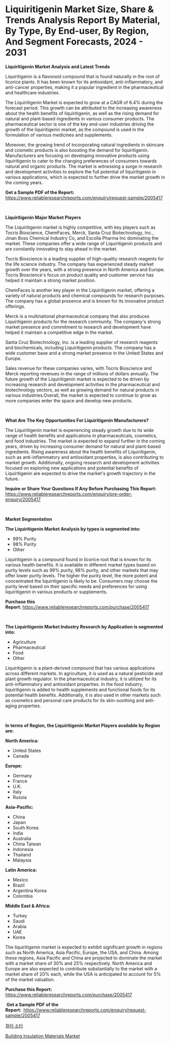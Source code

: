 <p><h1>Liquiritigenin Market Size, Share & Trends Analysis Report By Material, By Type, By End-user, By Region, And Segment Forecasts, 2024 - 2031</h1></p><p><strong>Liquiritigenin Market Analysis and Latest Trends</strong></p>
<p><p>Liquiritigenin is a flavonoid compound that is found naturally in the root of licorice plants. It has been known for its antioxidant, anti-inflammatory, and anti-cancer properties, making it a popular ingredient in the pharmaceutical and healthcare industries.</p><p>The Liquiritigenin Market is expected to grow at a CAGR of 6.4% during the forecast period. This growth can be attributed to the increasing awareness about the health benefits of liquiritigenin, as well as the rising demand for natural and plant-based ingredients in various consumer products. The pharmaceutical sector is one of the key end-user industries driving the growth of the liquiritigenin market, as the compound is used in the formulation of various medicines and supplements.</p><p>Moreover, the growing trend of incorporating natural ingredients in skincare and cosmetic products is also boosting the demand for liquiritigenin. Manufacturers are focusing on developing innovative products using liquiritigenin to cater to the changing preferences of consumers towards natural and organic products. The market is witnessing a surge in research and development activities to explore the full potential of liquiritigenin in various applications, which is expected to further drive the market growth in the coming years.</p></p>
<p><strong>Get a Sample PDF of the Report:&nbsp;</strong> <a href="https://www.reliableresearchreports.com/enquiry/request-sample/2005417">https://www.reliableresearchreports.com/enquiry/request-sample/2005417</a></p>
<p>&nbsp;</p>
<p><strong>Liquiritigenin Major Market Players</strong></p>
<p><p>The Liquiritigenin market is highly competitive, with key players such as Tocris Bioscience, ChemFaces, Merck, Santa Cruz Biotechnology, Inc., Jinan Boss Chemical Industry Co, and Excolla Pharma Inc dominating the market. These companies offer a wide range of Liquiritigenin products and are constantly innovating to stay ahead in the market.</p><p>Tocris Bioscience is a leading supplier of high-quality research reagents for the life science industry. The company has experienced steady market growth over the years, with a strong presence in North America and Europe. Tocris Bioscience's focus on product quality and customer service has helped it maintain a strong market position.</p><p>ChemFaces is another key player in the Liquiritigenin market, offering a variety of natural products and chemical compounds for research purposes. The company has a global presence and is known for its innovative product offerings.</p><p>Merck is a multinational pharmaceutical company that also produces Liquiritigenin products for the research community. The company's strong market presence and commitment to research and development have helped it maintain a competitive edge in the market.</p><p>Santa Cruz Biotechnology, Inc. is a leading supplier of research reagents and biochemicals, including Liquiritigenin products. The company has a wide customer base and a strong market presence in the United States and Europe.</p><p>Sales revenue for these companies varies, with Tocris Bioscience and Merck reporting revenues in the range of millions of dollars annually. The future growth of the Liquiritigenin market is expected to be driven by increasing research and development activities in the pharmaceutical and biotechnology sectors, as well as growing demand for natural products in various industries.Overall, the market is expected to continue to grow as more companies enter the space and develop new products.</p></p>
<p>&nbsp;</p>
<p><strong>What Are The Key Opportunities For Liquiritigenin Manufacturers?</strong></p>
<p><p> The Liquiritigenin market is experiencing steady growth due to its wide range of health benefits and applications in pharmaceuticals, cosmetics, and food industries. The market is expected to expand further in the coming years, driven by increasing consumer demand for natural and plant-based ingredients. Rising awareness about the health benefits of Liquiritigenin, such as anti-inflammatory and antioxidant properties, is also contributing to market growth. Additionally, ongoing research and development activities focused on exploring new applications and potential benefits of Liquiritigenin are expected to drive the market's growth trajectory in the future.</p></p>
<p><strong>Inquire or Share Your Questions If Any Before Purchasing This Report:</strong> <a href="https://www.reliableresearchreports.com/enquiry/pre-order-enquiry/2005417">https://www.reliableresearchreports.com/enquiry/pre-order-enquiry/2005417</a></p>
<p>&nbsp;</p>
<p><strong>Market Segmentation</strong></p>
<p><strong>The Liquiritigenin Market Analysis by types is segmented into:</strong></p>
<p><ul><li>99% Purity</li><li>98% Purity</li><li>Other</li></ul></p>
<p><p>Liquiritigenin is a compound found in licorice root that is known for its various health benefits. It is available in different market types based on purity levels such as 99% purity, 98% purity, and other markets that may offer lower purity levels. The higher the purity level, the more potent and concentrated the liquiritigenin is likely to be. Consumers may choose the purity level based on their specific needs and preferences for using liquiritigenin in various products or supplements.</p></p>
<p><strong>Purchase this Report:&nbsp;</strong><a href="https://www.reliableresearchreports.com/purchase/2005417">https://www.reliableresearchreports.com/purchase/2005417</a></p>
<p>&nbsp;</p>
<p><strong>The Liquiritigenin Market Industry Research by Application is segmented into:</strong></p>
<p><ul><li>Agriculture</li><li>Pharmaceutical</li><li>Food</li><li>Other</li></ul></p>
<p><p>Liquiritigenin is a plant-derived compound that has various applications across different markets. In agriculture, it is used as a natural pesticide and plant growth regulator. In the pharmaceutical industry, it is utilized for its anti-inflammatory and antioxidant properties. In the food industry, liquiritigenin is added to health supplements and functional foods for its potential health benefits. Additionally, it is also used in other markets such as cosmetics and personal care products for its skin-soothing and anti-aging properties.</p></p>
<p>&nbsp;</p>
<p><strong>In terms of Region, the Liquiritigenin Market Players available by Region are:</strong></p>
<p>
    <p> <strong> North America: </strong>
        <ul>
            <li>United States</li>
            <li>Canada</li>
        </ul>
        </p> 
    <p> <strong> Europe: </strong>
        <ul>
            <li>Germany</li>
            <li>France</li>
            <li>U.K.</li>
            <li>Italy</li>
            <li>Russia</li>
        </ul>
        </p> 
    <p> <strong> Asia-Pacific: </strong>
        <ul>
            <li>China</li>
            <li>Japan</li>
            <li>South Korea</li>
            <li>India</li>
            <li>Australia</li>
            <li>China Taiwan</li>
            <li>Indonesia</li>
            <li>Thailand</li>
            <li>Malaysia</li>
        </ul>
        </p> 
    <p> <strong> Latin America: </strong>
        <ul>
            <li>Mexico</li>
            <li>Brazil</li>
            <li>Argentina Korea</li>
            <li>Colombia</li>
        </ul>
        </p> 
    <p> <strong> Middle East & Africa: </strong>
        <ul>
            <li>Turkey</li>
            <li>Saudi</li>
            <li>Arabia</li>
            <li>UAE</li>
            <li>Korea</li>
        </ul>
    </p>
    </p>
<p><p>The liquiritigenin market is expected to exhibit significant growth in regions such as North America, Asia Pacific, Europe, the USA, and China. Among these regions, Asia Pacific and China are projected to dominate the market with a market share of 30% and 25% respectively. North America and Europe are also expected to contribute substantially to the market with a market share of 20% each, while the USA is anticipated to account for 5% of the market valuation.</p></p>
<p><strong>Purchase this Report: </strong><a href="https://www.reliableresearchreports.com/purchase/2005417">https://www.reliableresearchreports.com/purchase/2005417</a></p>
<p>&nbsp;<strong>Get a Sample PDF of the Report:&nbsp;&nbsp;</strong><a href="https://www.reliableresearchreports.com/enquiry/request-sample/2005417">https://www.reliableresearchreports.com/enquiry/request-sample/2005417</a></p>
<p><strong></strong></p>
<p><p><a href="https://medium.com/@trevorkruvalis5678/%EC%83%89%EC%83%81-%EB%B6%84%EB%A5%98%EA%B8%B0-%EC%8B%9C%EC%9E%A5-%EC%A0%84%EB%A7%9D-%EC%82%B0%EC%97%85-%EA%B0%9C%EC%9A%94-%EB%B0%8F-%EC%98%88%EC%B8%A1-2024%EB%85%84%EB%B6%80%ED%84%B0-2031%EB%85%84%EA%B9%8C%EC%A7%80-5659829914d8">컬러 소터</a></p><p><a href="https://github.com/nancykennedykellievqfqt2/Market-Research-Report-List-1/blob/main/building-insulation-materials-market.md">Building Insulation Materials Market</a></p></p>